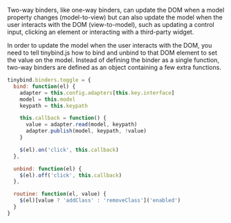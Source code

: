 Two-way binders, like one-way binders, can update the DOM when a model property changes (model-to-view) but can also update the model when the user interacts with the DOM (view-to-model), such as updating a control input, clicking an element or interacting with a third-party widget.

In order to update the model when the user interacts with the DOM, you need to tell tinybind.js how to bind and unbind to that DOM element to set the value on the model. Instead of defining the binder as a single function, two-way binders are defined as an object containing a few extra functions.

```javascript
tinybind.binders.toggle = {
  bind: function(el) {
    adapter = this.config.adapters[this.key.interface]
    model = this.model
    keypath = this.keypath

    this.callback = function() {
      value = adapter.read(model, keypath)
      adapter.publish(model, keypath, !value)
    }

    $(el).on('click', this.callback)
  },

  unbind: function(el) {
    $(el).off('click', this.callback)
  },

  routine: function(el, value) {
    $(el)[value ? 'addClass' : 'removeClass']('enabled')
  }
}
```

